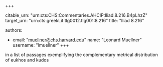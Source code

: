 +++


citable_urn: "urn:cts:CHS:Commentaries.AHCIP:Iliad.8.216.B4pLhzZ"
target_urn: "urn:cts:greekLit:tlg0012.tlg001:8.216"
title: "Iliad 8.216"

authors:
- email: "muellner@chs.harvard.edu"
  name: "Leonard Muellner"
  username: "lmuellner"
+++

<p>in a list of passages exemplifying the complementary metrical distribution of eukhos and kudos</p>